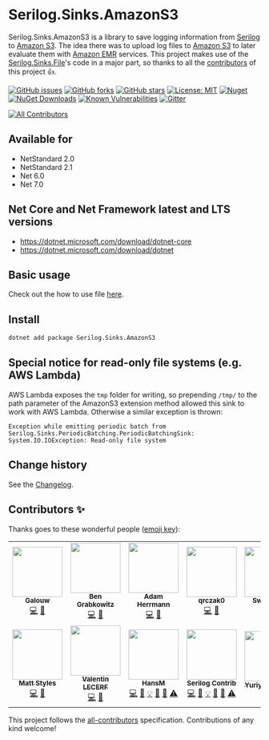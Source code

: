 Serilog.Sinks.AmazonS3
====================================

Serilog.Sinks.AmazonS3 is a library to save logging information from [Serilog](https://github.com/serilog/serilog) to [Amazon S3](https://aws.amazon.com/s3/).
The idea there was to upload log files to [Amazon S3](https://aws.amazon.com/s3/) to later evaluate them with [Amazon EMR](https://aws.amazon.com/emr/) services.
This project makes use of the [Serilog.Sinks.File](https://github.com/serilog/serilog-sinks-file)'s code in a major part,
so thanks to all the [contributors](https://github.com/serilog/serilog-sinks-file/graphs/contributors) of this project :thumbsup:.

[![GitHub issues](https://img.shields.io/github/issues/serilog-contrib/Serilog.Sinks.AmazonS3.svg)](https://github.com/serilog-contrib/Serilog.Sinks.AmazonS3/issues)
[![GitHub forks](https://img.shields.io/github/forks/serilog-contrib/Serilog.Sinks.AmazonS3.svg)](https://github.com/serilog-contrib/Serilog.Sinks.AmazonS3/network)
[![GitHub stars](https://img.shields.io/github/stars/serilog-contrib/Serilog.Sinks.AmazonS3.svg)](https://github.com/serilog-contrib/Serilog.Sinks.AmazonS3/stargazers)
[![License: MIT](https://img.shields.io/badge/License-MIT-blue.svg)](https://raw.githubusercontent.com/serilog-contrib/Serilog.Sinks.AmazonS3/master/License.txt)
[![Nuget](https://img.shields.io/badge/Serilog.Sinks.AmazonS3-Nuget-brightgreen.svg)](https://www.nuget.org/packages/Serilog.Sinks.AmazonS3/)
[![NuGet Downloads](https://img.shields.io/nuget/dt/Serilog.Sinks.AmazonS3.svg)](https://www.nuget.org/packages/Serilog.Sinks.AmazonS3/)
[![Known Vulnerabilities](https://snyk.io/test/github/serilog-contrib/Serilog.Sinks.AmazonS3/badge.svg)](https://snyk.io/test/github/serilog-contrib/Serilog.Sinks.AmazonS3)
[![Gitter](https://badges.gitter.im/Serilog-Sinks-AmazonS3/community.svg)](https://gitter.im/Serilog-Sinks-AmazonS3/community?utm_source=badge&utm_medium=badge&utm_campaign=pr-badge)
<!-- ALL-CONTRIBUTORS-BADGE:START - Do not remove or modify this section -->
[![All Contributors](https://img.shields.io/badge/all_contributors-13-orange.svg?style=flat-square)](#contributors-)
<!-- ALL-CONTRIBUTORS-BADGE:END -->

## Available for
* NetStandard 2.0
* NetStandard 2.1
* Net 6.0
* Net 7.0

## Net Core and Net Framework latest and LTS versions
* https://dotnet.microsoft.com/download/dotnet-core
* https://dotnet.microsoft.com/download/dotnet

## Basic usage
Check out the how to use file [here](https://github.com/serilog-contrib/Serilog.Sinks.AmazonS3/blob/master/HowToUse.md).

## Install

```bash
dotnet add package Serilog.Sinks.AmazonS3
```

## Special notice for read-only file systems (e.g. AWS Lambda)
AWS Lambda exposes the `tmp` folder for writing, so prepending `/tmp/` to the path parameter of the AmazonS3 extension method allowed this sink to work with AWS Lambda.
Otherwise a similar exception is thrown:
```log
Exception while emitting periodic batch from Serilog.Sinks.PeriodicBatching.PeriodicBatchingSink: System.IO.IOException: Read-only file system
```

Change history
--------------

See the [Changelog](https://github.com/serilog-contrib/Serilog.Sinks.AmazonS3/blob/master/Changelog.md).

## Contributors ✨

Thanks goes to these wonderful people ([emoji key](https://allcontributors.org/docs/en/emoji-key)):

<!-- ALL-CONTRIBUTORS-LIST:START - Do not remove or modify this section -->
<!-- prettier-ignore-start -->
<!-- markdownlint-disable -->
<table>
  <tr>
    <td align="center"><a href="https://github.com/Galouw"><img src="https://avatars.githubusercontent.com/u/6368030?v=4?s=100" width="100px;" alt=""/><br /><sub><b>Galouw</b></sub></a><br /><a href="https://github.com/serilog-contrib/Serilog.Sinks.AmazonS3/commits?author=Galouw" title="Code">💻</a> <a href="https://github.com/serilog-contrib/Serilog.Sinks.AmazonS3/commits?author=Galouw" title="Documentation">📖</a></td>
    <td align="center"><a href="https://github.com/profet23"><img src="https://avatars.githubusercontent.com/u/2411974?v=4?s=100" width="100px;" alt=""/><br /><sub><b>Ben Grabkowitz</b></sub></a><br /><a href="https://github.com/serilog-contrib/Serilog.Sinks.AmazonS3/commits?author=profet23" title="Code">💻</a> <a href="https://github.com/serilog-contrib/Serilog.Sinks.AmazonS3/commits?author=profet23" title="Documentation">📖</a></td>
    <td align="center"><a href="https://github.com/aherrmann13"><img src="https://avatars.githubusercontent.com/u/1924089?v=4?s=100" width="100px;" alt=""/><br /><sub><b>Adam Herrmann</b></sub></a><br /><a href="https://github.com/serilog-contrib/Serilog.Sinks.AmazonS3/commits?author=aherrmann13" title="Code">💻</a> <a href="https://github.com/serilog-contrib/Serilog.Sinks.AmazonS3/commits?author=aherrmann13" title="Documentation">📖</a></td>
    <td align="center"><a href="https://github.com/qrczak0"><img src="https://avatars.githubusercontent.com/u/45206900?v=4?s=100" width="100px;" alt=""/><br /><sub><b>qrczak0</b></sub></a><br /><a href="https://github.com/serilog-contrib/Serilog.Sinks.AmazonS3/commits?author=qrczak0" title="Code">💻</a> <a href="https://github.com/serilog-contrib/Serilog.Sinks.AmazonS3/commits?author=qrczak0" title="Documentation">📖</a></td>
    <td align="center"><a href="http://longfin.github.com"><img src="https://avatars.githubusercontent.com/u/128436?v=4?s=100" width="100px;" alt=""/><br /><sub><b>Swen Mun</b></sub></a><br /><a href="https://github.com/serilog-contrib/Serilog.Sinks.AmazonS3/commits?author=longfin" title="Code">💻</a> <a href="https://github.com/serilog-contrib/Serilog.Sinks.AmazonS3/commits?author=longfin" title="Documentation">📖</a></td>
    <td align="center"><a href="https://www.linkedin.com/in/barrymooring/"><img src="https://avatars.githubusercontent.com/u/1089628?v=4?s=100" width="100px;" alt=""/><br /><sub><b>Barry Mooring</b></sub></a><br /><a href="https://github.com/serilog-contrib/Serilog.Sinks.AmazonS3/commits?author=codingbadger" title="Code">💻</a> <a href="https://github.com/serilog-contrib/Serilog.Sinks.AmazonS3/commits?author=codingbadger" title="Documentation">📖</a></td>
    <td align="center"><a href="https://github.com/samburville"><img src="https://avatars.githubusercontent.com/u/7041731?v=4?s=100" width="100px;" alt=""/><br /><sub><b>Sam Burville</b></sub></a><br /><a href="https://github.com/serilog-contrib/Serilog.Sinks.AmazonS3/commits?author=samburville" title="Code">💻</a> <a href="https://github.com/serilog-contrib/Serilog.Sinks.AmazonS3/commits?author=samburville" title="Documentation">📖</a></td>
  </tr>
  <tr>
    <td align="center"><a href="https://github.com/stylesm"><img src="https://avatars.githubusercontent.com/u/5602910?v=4?s=100" width="100px;" alt=""/><br /><sub><b>Matt Styles</b></sub></a><br /><a href="https://github.com/serilog-contrib/Serilog.Sinks.AmazonS3/commits?author=stylesm" title="Code">💻</a> <a href="https://github.com/serilog-contrib/Serilog.Sinks.AmazonS3/commits?author=stylesm" title="Documentation">📖</a></td>
    <td align="center"><a href="http://vlecerf.com"><img src="https://avatars.githubusercontent.com/u/7376668?v=4?s=100" width="100px;" alt=""/><br /><sub><b>Valentin LECERF</b></sub></a><br /><a href="https://github.com/serilog-contrib/Serilog.Sinks.AmazonS3/commits?author=ioxFR" title="Code">💻</a> <a href="https://github.com/serilog-contrib/Serilog.Sinks.AmazonS3/commits?author=ioxFR" title="Documentation">📖</a></td>
    <td align="center"><a href="https://franzhuber23.blogspot.de/"><img src="https://avatars.githubusercontent.com/u/9639361?v=4?s=100" width="100px;" alt=""/><br /><sub><b>HansM</b></sub></a><br /><a href="https://github.com/serilog-contrib/Serilog.Sinks.AmazonS3/commits?author=SeppPenner" title="Code">💻</a> <a href="https://github.com/serilog-contrib/Serilog.Sinks.AmazonS3/commits?author=SeppPenner" title="Documentation">📖</a> <a href="#example-SeppPenner" title="Examples">💡</a> <a href="#maintenance-SeppPenner" title="Maintenance">🚧</a> <a href="#projectManagement-SeppPenner" title="Project Management">📆</a> <a href="https://github.com/serilog-contrib/Serilog.Sinks.AmazonS3/commits?author=SeppPenner" title="Tests">⚠️</a></td>
    <td align="center"><a href="https://github.com/serilog-contrib"><img src="https://avatars.githubusercontent.com/u/78050538?v=4?s=100" width="100px;" alt=""/><br /><sub><b>Serilog Contrib</b></sub></a><br /><a href="https://github.com/serilog-contrib/Serilog.Sinks.AmazonS3/commits?author=serilog-contrib" title="Code">💻</a> <a href="https://github.com/serilog-contrib/Serilog.Sinks.AmazonS3/commits?author=serilog-contrib" title="Documentation">📖</a> <a href="#example-serilog-contrib" title="Examples">💡</a> <a href="#maintenance-serilog-contrib" title="Maintenance">🚧</a> <a href="#projectManagement-serilog-contrib" title="Project Management">📆</a> <a href="https://github.com/serilog-contrib/Serilog.Sinks.AmazonS3/commits?author=serilog-contrib" title="Tests">⚠️</a></td>
    <td align="center"><a href="https://github.com/seruminar"><img src="https://avatars.githubusercontent.com/u/35008875?v=4?s=100" width="100px;" alt=""/><br /><sub><b>Yuriy Sountsov</b></sub></a><br /><a href="https://github.com/serilog-contrib/Serilog.Sinks.AmazonS3/commits?author=seruminar" title="Documentation">📖</a></td>
    <td align="center"><a href="https://github.com/kosovrzn"><img src="https://avatars.githubusercontent.com/u/13337834?v=4?s=100" width="100px;" alt=""/><br /><sub><b>Sergey Kosov</b></sub></a><br /><a href="https://github.com/serilog-contrib/Serilog.Sinks.AmazonS3/commits?author=kosovrzn" title="Code">💻</a> <a href="https://github.com/serilog-contrib/Serilog.Sinks.AmazonS3/commits?author=kosovrzn" title="Tests">⚠️</a></td>
  </tr>
</table>

<!-- markdownlint-restore -->
<!-- prettier-ignore-end -->

<!-- ALL-CONTRIBUTORS-LIST:END -->

This project follows the [all-contributors](https://github.com/all-contributors/all-contributors) specification. Contributions of any kind welcome!
